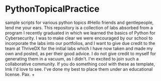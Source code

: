 # PythonTopicalPractice
sample scripts for various python topics
#Hello friends and gentlepeople, lend me your ears. This repository is a collection of labs absorbed from a program I recently graduated in which we learned the basics of Python for Cybersecurity. I was to make clear we were encouraged by our school to incorporate the labs into our portfolios, and I want to give due credit to the team at ThriveDX for the initial labs which I have now taken and made my own and posted, as per their good advice. I do not give credit to myself for generating them in a vacuum, as I didn't. I'm excited to join such a collaborative community. If you do something cool with these as template, lmk I'd love to see. I've done my best to place them under an educational license. Pax. +
